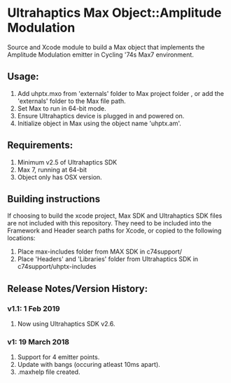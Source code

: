 #  Ultrahaptics Max Object::Amplitude Modulation

Source and Xcode module to build a Max object that implements the Amplitude Modulation emitter in Cycling '74s Max7 environment.


## Usage:
1. Add uhptx.mxo from 'externals' folder to Max project folder , or add the 'externals' folder to the Max file path.
2. Set Max to run in 64-bit mode.
3. Ensure Ultrahaptics device is plugged in and powered on.
4. Initialize object in Max using the object name 'uhptx.am'.


## Requirements:
1. Minimum v2.5 of Ultrahaptics SDK
2. Max 7, running at 64-bit
3. Object only has OSX version.

## Building instructions
If choosing to build the xcode project, Max SDK and Ultrahaptics SDK files are not included with this repository. They need to be included into the Framework and Header search paths for Xcode, or copied to the following locations:
1. Place max-includes folder from MAX SDK in c74support/
2. Place 'Headers' and 'Libraries' folder from Ultrahaptics SDK in c74support/uhptx-includes

## Release Notes/Version History:

### v1.1: 1 Feb 2019
1. Now using Ultrahaptics SDK v2.6.

### v1: 19 March 2018
1. Support for 4 emitter points.
2. Update with bangs (occuring atleast 10ms apart).
3. .maxhelp file created.
